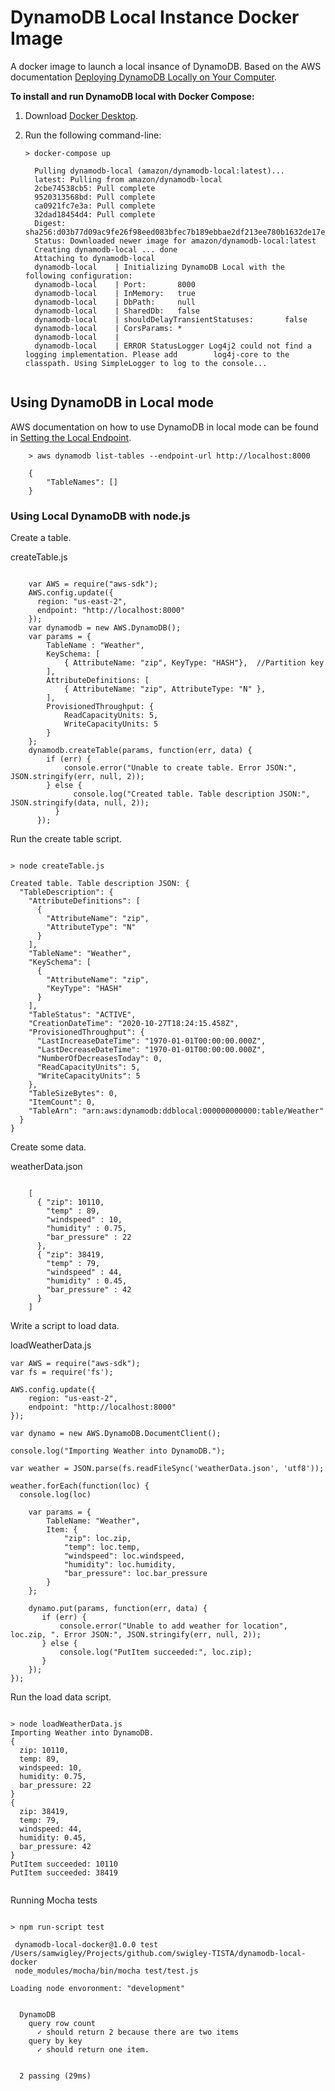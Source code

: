 # DynamoDB Local Instance Docker Image

A docker image to launch a local insance of DynamoDB.  Based on the AWS documentation [Deploying DynamoDB Locally on Your Computer](https://docs.aws.amazon.com/amazondynamodb/latest/developerguide/DynamoDBLocal.DownloadingAndRunning.html).

**To install and run DynamoDB local with Docker Compose:**

1. Download [Docker Desktop](https://www.docker.com/products/docker-desktop).



2. Run the following command-line:
    
     ``` 
     > docker-compose up

       Pulling dynamodb-local (amazon/dynamodb-local:latest)...
       latest: Pulling from amazon/dynamodb-local
       2cbe74538cb5: Pull complete
       9520313568bd: Pull complete
       ca0921fc7e3a: Pull complete
       32dad18454d4: Pull complete
       Digest: sha256:d03b77d09ac9fe26f98eed083bfec7b189ebbae2df213ee780b1632de17e9d3d
       Status: Downloaded newer image for amazon/dynamodb-local:latest
       Creating dynamodb-local ... done
       Attaching to dynamodb-local
       dynamodb-local    | Initializing DynamoDB Local with the following configuration:
       dynamodb-local    | Port:       8000
       dynamodb-local    | InMemory:   true
       dynamodb-local    | DbPath:     null
       dynamodb-local    | SharedDb:   false
       dynamodb-local    | shouldDelayTransientStatuses:       false
       dynamodb-local    | CorsParams: *
       dynamodb-local    | 
       dynamodb-local    | ERROR StatusLogger Log4j2 could not find a logging implementation. Please add        log4j-core to the classpath. Using SimpleLogger to log to the console...
            
     ```


## Using DynamoDB in Local mode

AWS documentation on how to use DynamoDB in local mode can be found in [Setting the Local Endpoint](https://docs.aws.amazon.com/amazondynamodb/latest/developerguide/DynamoDBLocal.UsageNotes.html#DynamoDBLocal.Endpoint).

```
    > aws dynamodb list-tables --endpoint-url http://localhost:8000

    {
        "TableNames": []
    }

```

### Using Local DynamoDB with node.js



Create a table.

createTable.js

```

    var AWS = require("aws-sdk");
    AWS.config.update({
      region: "us-east-2",
      endpoint: "http://localhost:8000"
    });
    var dynamodb = new AWS.DynamoDB();
    var params = {
        TableName : "Weather",
        KeySchema: [
            { AttributeName: "zip", KeyType: "HASH"},  //Partition key
        ],
        AttributeDefinitions: [
            { AttributeName: "zip", AttributeType: "N" },
        ],
        ProvisionedThroughput: {
            ReadCapacityUnits: 5,
            WriteCapacityUnits: 5
        }
    };
    dynamodb.createTable(params, function(err, data) {
        if (err) {
            console.error("Unable to create table. Error JSON:", JSON.stringify(err, null, 2));
        } else {
              console.log("Created table. Table description JSON:", JSON.stringify(data, null, 2));
          }
      });
```

Run the create table script.
```

> node createTable.js

Created table. Table description JSON: {
  "TableDescription": {
    "AttributeDefinitions": [
      {
        "AttributeName": "zip",
        "AttributeType": "N"
      }
    ],
    "TableName": "Weather",
    "KeySchema": [
      {
        "AttributeName": "zip",
        "KeyType": "HASH"
      }
    ],
    "TableStatus": "ACTIVE",
    "CreationDateTime": "2020-10-27T18:24:15.458Z",
    "ProvisionedThroughput": {
      "LastIncreaseDateTime": "1970-01-01T00:00:00.000Z",
      "LastDecreaseDateTime": "1970-01-01T00:00:00.000Z",
      "NumberOfDecreasesToday": 0,
      "ReadCapacityUnits": 5,
      "WriteCapacityUnits": 5
    },
    "TableSizeBytes": 0,
    "ItemCount": 0,
    "TableArn": "arn:aws:dynamodb:ddblocal:000000000000:table/Weather"
  }
}

```



Create some data.

weatherData.json
```

    [
      { "zip": 10110,
        "temp" : 89,
        "windspeed" : 10,    
        "humidity" : 0.75,
        "bar_pressure" : 22
      },
      { "zip": 38419,
        "temp" : 79,
        "windspeed" : 44,
        "humidity" : 0.45,
        "bar_pressure" : 42
      }
    ]

```


Write a script to load data.

loadWeatherData.js

```
var AWS = require("aws-sdk");
var fs = require('fs');

AWS.config.update({
    region: "us-east-2",
    endpoint: "http://localhost:8000"
});

var dynamo = new AWS.DynamoDB.DocumentClient();

console.log("Importing Weather into DynamoDB.");

var weather = JSON.parse(fs.readFileSync('weatherData.json', 'utf8'));

weather.forEach(function(loc) {
  console.log(loc)

    var params = {
        TableName: "Weather",
        Item: {
            "zip": loc.zip,
            "temp": loc.temp,
            "windspeed": loc.windspeed,
            "humidity": loc.humidity,
            "bar_pressure": loc.bar_pressure
        }
    };

    dynamo.put(params, function(err, data) {
       if (err) {
           console.error("Unable to add weather for location", loc.zip, ". Error JSON:", JSON.stringify(err, null, 2));
       } else {
           console.log("PutItem succeeded:", loc.zip);
       }
    });
});

```


Run the load data script.
```

> node loadWeatherData.js
Importing Weather into DynamoDB.
{
  zip: 10110,
  temp: 89,
  windspeed: 10,
  humidity: 0.75,
  bar_pressure: 22
}
{
  zip: 38419,
  temp: 79,
  windspeed: 44,
  humidity: 0.45,
  bar_pressure: 42
}
PutItem succeeded: 10110
PutItem succeeded: 38419


```

Running Mocha tests

```

> npm run-script test                   

 dynamodb-local-docker@1.0.0 test /Users/samwigley/Projects/github.com/swigley-TISTA/dynamodb-local-docker
 node_modules/mocha/bin/mocha test/test.js

Loading node envoronment: "development"


  DynamoDB
    query row count
      ✓ should return 2 because there are two items
    query by key
      ✓ should return one item.


  2 passing (29ms)

```